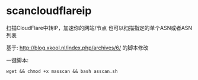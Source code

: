 # scancloudflareip
扫描CloudFlare中转IP，加速你的网站/节点
也可以扫描指定的单个ASN或者ASN列表

基于:
http://blog.xkool.nl/index.php/archives/6/
的脚本修改

一键脚本:
````
wget && chmod +x masscan && bash asscan.sh
````
